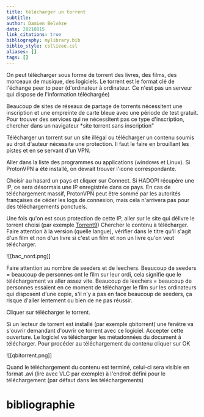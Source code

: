 ```yaml
---
title: télécharger un torrent
subtitle:
author: Damien Belvèze
date: 20210815
link_citations: true
bibliography: mylibrary.bib
biblio_style: csl\ieee.csl
aliases: []
tags: []
---
```


On peut télécharger sous forme de torrent des livres, des films, des morceaux de musique, des logiciels. 
Le torrent est le format clé de l'échange peer to peer (d'ordinateur à ordinateur. Ce n'est pas un serveur qui dispose de l'information téléchargée)

Beaucoup de sites de réseaux de partage de torrents nécessitent une inscription et une empreinte de carte bleue avec une période de test gratuit. Pour trouver des services qui ne nécessitent pas ce type d'inscription, chercher dans un navigateur *site torrent sans inscription"


Télécharger un torrent sur un site illégal ou télécharger un contenu soumis au droit d'auteur nécessite une protection. Il faut le faire en brouillant les pistes et en se servant d'un VPN. 

Aller dans la liste des programmes ou applications (windows et Linux). Si ProtonVPN a été installé, on devrait trouver l'icone correspondante. 

Choisir au hasard un pays et cliquer sur Connect. 
Si HADOPI récupère une IP, ce sera désormais une IP enregistrée dans ce pays. 
En cas de téléchargement massif, ProtonVPN peut être sommé par les autorités françaises de céder les logs de connexion, mais cela n'arrivera pas pour des téléchargements ponctuels. 

Une fois qu'on est sous protection de cette IP, aller sur le site qui délivre le torrent choisi (par exemple [Torrent9](torrent9.gg/))
Chercher le contenu à télécharger. 
Faire attention à la version (quelle langue), vérifier dans le titre qu'il s'agit d'un film et non d'un livre si c'est un film et non un livre qu'on veut télécharger. 

![[bac_nord.png]]

Faire attention au nombre de seeders et de leechers. 
Beaucoup de seeders = beaucoup de personnes ont le film sur leur ordi, cela signifie que le téléchargement va aller assez vite. 
Beaucoup de leechers = beaucoup de personnes essaient en ce moment de télécharger le film sur les ordinateurs qui disposent d'une copie, s'il n'y a pas en face beaucoup de seeders, ça risque d'aller lentement ou bien de ne pas réussir. 

Cliquer sur télécharger le torrent. 

Si un lecteur de torrent est installé (par exemple qbitorrent) une fenêtre va s'ouvrir demandant d'ouvrir ce torrent avec ce logiciel. 
Accepter cette ouverture. 
Le logiciel va télécharger les métadonnées du document à télécharger. Pour procéder au téléchargement du contenu cliquer sur OK

![[qbitorrent.png]]


Quand le téléchargement du contenu est terminé, celui-ci sera visible en format .avi (lire avec VLC par exemple) à l'endroit défini pour le téléchargement (par défaut dans les téléchargements)



# bibliographie

